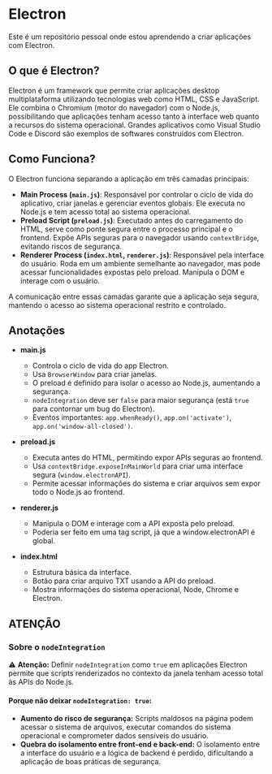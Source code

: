# Electron
 Este é um repositório pessoal onde estou aprendendo a criar aplicações com Electron.

## O que é Electron?

Electron é um framework que permite criar aplicações desktop multiplataforma utilizando tecnologias web como HTML, CSS e JavaScript. Ele combina o Chromium (motor do navegador) com o Node.js, possibilitando que aplicações tenham acesso tanto à interface web quanto a recursos do sistema operacional. Grandes aplicativos como Visual Studio Code e Discord são exemplos de softwares construídos com Electron.

## Como Funciona?

O Electron funciona separando a aplicação em três camadas principais:

- **Main Process (`main.js`)**: Responsável por controlar o ciclo de vida do aplicativo, criar janelas e gerenciar eventos globais. Ele executa no Node.js e tem acesso total ao sistema operacional.
- **Preload Script (`preload.js`)**: Executado antes do carregamento do HTML, serve como ponte segura entre o processo principal e o frontend. Expõe APIs seguras para o navegador usando `contextBridge`, evitando riscos de segurança.
- **Renderer Process (`index.html`, `renderer.js`)**: Responsável pela interface do usuário. Roda em um ambiente semelhante ao navegador, mas pode acessar funcionalidades expostas pelo preload. Manipula o DOM e interage com o usuário.

A comunicação entre essas camadas garante que a aplicação seja segura, mantendo o acesso ao sistema operacional restrito e controlado.

## Anotações

- **main.js**
    - Controla o ciclo de vida do app Electron.
    - Usa `BrowserWindow` para criar janelas.
    - O preload é definido para isolar o acesso ao Node.js, aumentando a segurança.
    - `nodeIntegration` deve ser `false` para maior segurança (está `true` para contornar um bug do Electron).
    - Eventos importantes: `app.whenReady()`, `app.on('activate')`, `app.on('window-all-closed')`.

- **preload.js**
    - Executa antes do HTML, permitindo expor APIs seguras ao frontend.
    - Usa `contextBridge.exposeInMainWorld` para criar uma interface segura (`window.electronAPI`).
    - Permite acessar informações do sistema e criar arquivos sem expor todo o Node.js ao frontend.

- **renderer.js**
    - Manipula o DOM e interage com a API exposta pelo preload.
    - Poderia ser feito em uma tag script, já que a window.electronAPI é global. 

- **index.html**
    - Estrutura básica da interface.
    - Botão para criar arquivo TXT usando a API do preload.
    - Mostra informações do sistema operacional, Node, Chrome e Electron.

## ATENÇÃO

### Sobre o `nodeIntegration`

⚠️ **Atenção:** Definir `nodeIntegration` como `true` em aplicações Electron permite que scripts renderizados no contexto da janela tenham acesso total às APIs do Node.js.

#### Porque não deixar `nodeIntegration: true`:

- **Aumento do risco de segurança:** Scripts maldosos na página podem acessar o sistema de arquivos, executar comandos do sistema operacional e comprometer dados sensíveis do usuário.
- **Quebra do isolamento entre front-end e back-end:** O isolamento entre a interface do usuário e a lógica de backend é perdido, dificultando a aplicação de boas práticas de segurança.